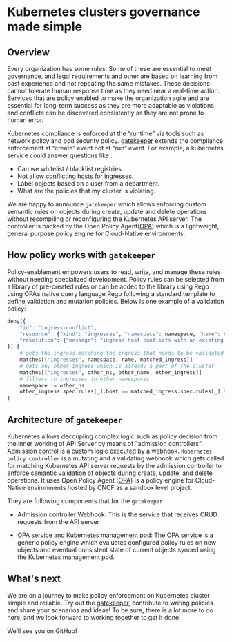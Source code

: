 # Kubernetes clusters governance made simple

## Overview

Every organization has some rules. Some of these are essential to meet governance, and legal requirements and other are based on learning from past experience and not repeating the same mistakes. These decisions cannot tolerate human response time as they need near a real-time action. Services that are policy enabled to make the organization agile and are essential for long-term success as they are more adaptable as violations and conflicts can be discovered consistently as they are not prone to human error. 

Kubernetes compliance is enforced at the “runtime” via tools such as network policy and pod security policy. [gatekeeper](https://github.com/Azure/gatekeeper) extends the compliance enforcement at “create” event not at “run“ event. For example, a kubernetes service could answer questions like :

* Can we whitelist / blacklist registries.
* Not allow conflicting hosts for ingresses.
* Label objects based on a user from a department.
* What are the policies that my cluster is violating.

We are happy to announce `gatekeeper` which allows enforcing custom semantic rules on objects during create, update and delete operations without recompiling or reconfiguring the Kubernetes API server. The controller is backed by the Open Policy Agent([OPA](https://github.com/open-policy-agent/opa)) which is a lightweight, general purpose policy engine for Cloud-Native environments.

## How policy works with `gatekeeper`

Policy-enablement empowers users to read, write, and manage these rules without needing specialized development. Policy rules can be selected from a library of pre-created rules or can be added to the library using Rego using OPA’s native query language Rego following a standard template to define validation and mutation policies. Below is one example of a validation policy:

```python
deny[{
    "id": "ingress-conflict",
    "resource": {"kind": "ingresses", "namespace": namespace, "name": name},
    "resolution": {"message": "ingress host conflicts with an existing ingress"},
}] {
    # gets the ingress matching the ingress that needs to be validated
    matches[["ingresses", namespace, name, matched_ingress]]
    # gets any other ingress which is already a part of the cluster
    matches[["ingresses", other_ns, other_name, other_ingress]]
    # filters to ingresses in other namespaces
    namespace != other_ns
    other_ingress.spec.rules[_].host == matched_ingress.spec.rules[_].host
}
```

## Architecture of `gatekeeper`

Kubernetes allows decoupling complex logic such as policy decision from the inner working of API Server by means of "admission controllers”. Admission control is a custom logic executed by a webhook. `Kubernetes policy controller` is a mutating and a validating webhook which gets called for matching Kubernetes API server requests by the admission controller to enforce semantic validation of objects during create, update, and delete operations. It uses Open Policy Agent ([OPA](https://github.com/open-policy-agent/opa)) is a policy engine for Cloud-Native environments hosted by CNCF as a sandbox level project.

They are following components that for the `gatekeeper`

* Admission controller Webhook: This is the service that receives CRUD requests from the API server

* OPA service and Kubernetes management pod: The OPA service is a generic policy engine which evaluates configured policy rules on new objects and eventual consistent state of current objects synced using the Kubernetes management pod. 

## What's next

We are on a journey to make policy enforcement on Kubernetes cluster simple and reliable. Try out the [gatekeeper](https://github.com/open-policy-agent/gatekeeper), contribute to writing policies and share your scenarios and ideas! To be sure, there is a lot more to do here, and we look forward to working together to get it done!

We’ll see you on GitHub!

